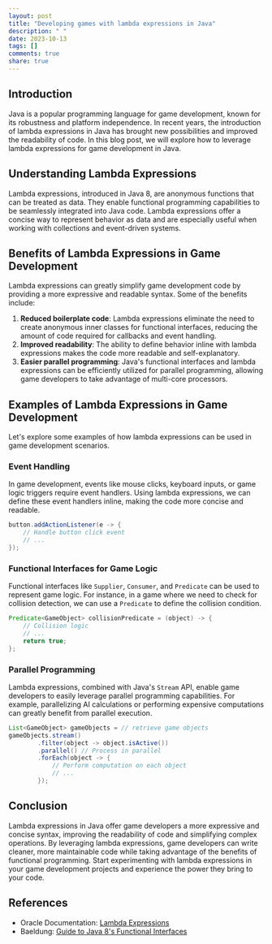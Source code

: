 ```yaml
---
layout: post
title: "Developing games with lambda expressions in Java"
description: " "
date: 2023-10-13
tags: []
comments: true
share: true
---
```


## Introduction
Java is a popular programming language for game development, known for its robustness and platform independence. In recent years, the introduction of lambda expressions in Java has brought new possibilities and improved the readability of code. In this blog post, we will explore how to leverage lambda expressions for game development in Java.

## Understanding Lambda Expressions
Lambda expressions, introduced in Java 8, are anonymous functions that can be treated as data. They enable functional programming capabilities to be seamlessly integrated into Java code. Lambda expressions offer a concise way to represent behavior as data and are especially useful when working with collections and event-driven systems.

## Benefits of Lambda Expressions in Game Development
Lambda expressions can greatly simplify game development code by providing a more expressive and readable syntax. Some of the benefits include:

1. **Reduced boilerplate code**: Lambda expressions eliminate the need to create anonymous inner classes for functional interfaces, reducing the amount of code required for callbacks and event handling.
2. **Improved readability**: The ability to define behavior inline with lambda expressions makes the code more readable and self-explanatory.
3. **Easier parallel programming**: Java's functional interfaces and lambda expressions can be efficiently utilized for parallel programming, allowing game developers to take advantage of multi-core processors.

## Examples of Lambda Expressions in Game Development
Let's explore some examples of how lambda expressions can be used in game development scenarios.

### Event Handling
In game development, events like mouse clicks, keyboard inputs, or game logic triggers require event handlers. Using lambda expressions, we can define these event handlers inline, making the code more concise and readable. 

```java
button.addActionListener(e -> {
    // Handle button click event
    // ...
});
```

### Functional Interfaces for Game Logic
Functional interfaces like `Supplier`, `Consumer`, and `Predicate` can be used to represent game logic. For instance, in a game where we need to check for collision detection, we can use a `Predicate` to define the collision condition.

```java
Predicate<GameObject> collisionPredicate = (object) -> {
    // Collision logic
    // ...
    return true;
};
```

### Parallel Programming
Lambda expressions, combined with Java's `Stream` API, enable game developers to easily leverage parallel programming capabilities. For example, parallelizing AI calculations or performing expensive computations can greatly benefit from parallel execution.

```java
List<GameObject> gameObjects = // retrieve game objects
gameObjects.stream()
        .filter(object -> object.isActive())
        .parallel() // Process in parallel
        .forEach(object -> {
            // Perform computation on each object
            // ...
        });
```

## Conclusion
Lambda expressions in Java offer game developers a more expressive and concise syntax, improving the readability of code and simplifying complex operations. By leveraging lambda expressions, game developers can write cleaner, more maintainable code while taking advantage of the benefits of functional programming. Start experimenting with lambda expressions in your game development projects and experience the power they bring to your code.

## References
- Oracle Documentation: [Lambda Expressions](https://docs.oracle.com/javase/tutorial/java/javaOO/lambdaexpressions.html)
- Baeldung: [Guide to Java 8's Functional Interfaces](https://www.baeldung.com/java-8-functional-interfaces)